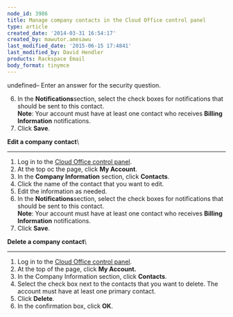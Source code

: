 ```yaml
---
node_id: 3986
title: Manage company contacts in the Cloud Office control panel
type: article
created_date: '2014-03-31 16:54:17'
created_by: mawutor.amesawu
last_modified_date: '2015-06-15 17:4841'
last_modified_by: David Hendler
products: Rackspace Email
body_format: tinymce
---
```


undefined&ndash; Enter an answer for the security question.

6.  In the **Notifications**section, select the check boxes for
    notifications that should be sent to this contact.\
     **Note**: Your account must have at least one contact who receives
    **Billing Information** notifications.
7.  Click **Save**.

 

**Edit a company contact**\
  
---------------------------

1.  Log in to the [Cloud Office control
    panel](http://apps.rackspace.com/?cp).
2.  At the top oc the page, click **My Account**.
3.  In the **Company Information** section, click **Contacts**.
4.  Click the name of the contact that you want to edit.
5.  Edit the information as needed.
6.  In the **Notifications**section, select the check boxes for
    notifications that should be sent to this contact.\
     **Note**: Your account must have at least one contact who receives
    **Billing Information** notifications.
7.  Click **Save**.

 

**Delete a company contact**\
  
-----------------------------

1.  Log in to the [Cloud Office control
    panel](http://apps.rackspace.com/?cp).
2.  At the top of the page, click **My Account.**
3.  In the Company Information section, click **Contacts**.
4.  Select the check box next to the contacts that you want to delete.
    The account must have at least one primary contact.
5.  Click **Delete**.
6.  In the confirmation box, click **OK**.

 

